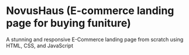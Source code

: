 # NovusHaus (E-commerce landing page for buying funiture)
A stunning and responsive E-Commerce landing page from scratch using HTML, CSS, and JavaScript
